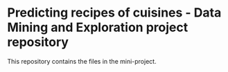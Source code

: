 # Predicting recipes of cuisines - Data Mining and Exploration project repository

This repository contains the files in the mini-project.
